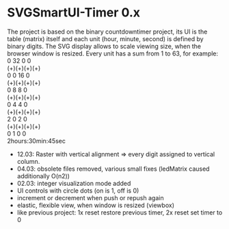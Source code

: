 # SVGSmartUI-Timer 0.x

The project is based on the binary countdowntimer project, its UI is the table (matrix) itself and each unit (hour, minute, second) is defined by binary digits. The SVG display allows to scale viewing size, when the browser window is resized.
Every unit has a sum from 1 to 63, for example:<br />
 0  32 0  0<br />
(+)(+)(+)(+)<br />
 0  0 16  0<br />
(+)(+)(+)(+)<br />
 0  8  8  0<br />
(+)(+)(+)(+)<br />
 0  4  4  0<br />
(+)(+)(+)(+)<br />
 2  0  2  0<br />
(+)(+)(+)(+)<br />
 0  1  0  0<br />
2hours:30min:45sec

+ 12.03: Raster with vertical alignment => every digit assigned to vertical column. 
+ 04.03: obsolete files removed, various small fixes (ledMatrix caused additionally O(n2))
+ 02.03: integer visualization mode added
+ UI controls with circle dots (on is 1, off is 0)
+ increment or decrement when push or repush again
+ elastic, flexible view, when window is resized (viewbox)
+ like previous project: 1x reset restore previous timer, 2x reset set timer to 0